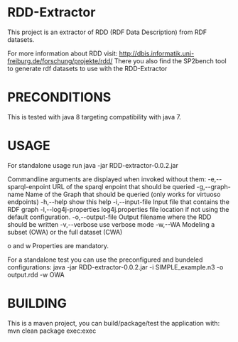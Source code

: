 # RDD-Extractor
This project is an extractor of RDD (RDF Data Description) from RDF datasets.

For more information about RDD visit: http://dbis.informatik.uni-freiburg.de/forschung/projekte/rdd/
There you also find the SP2bench tool to generate rdf datasets to use with the RDD-Extractor

# PRECONDITIONS
This is tested with java 8 targeting compatibility with java 7.

# USAGE
For standalone usage run
java -jar RDD-extractor-0.0.2.jar

Commandline arguments are displayed when invoked without them:
 -e,--sparql-enpoint <arg>     URL of the sparql enpoint that should be
                               queried
 -g,--graph-name <arg>         Name of the Graph that should be queried
                               (only works for virtuoso endpoints)
 -h,--help <arg>               show this help
 -i,--input-file               Input file that contains the RDF graph
 -l,--log4j-properties <arg>   log4j.properties file location if not using
                               the default configuration.
 -o,--output-file <arg>        Output filename where the RDD should be
                               written
 -v,--verbose                  use verbose mode
 -w,--WA <arg>                 Modeling a subset (OWA) or the full dataset
                               (CWA)
                               
o and w Properties are mandatory.
          
For a standalone test you can use the preconfigured and bundeled configurations:
java -jar RDD-extractor-0.0.2.jar -i SIMPLE_example.n3 -o output.rdd -w OWA
 
# BUILDING
This is a maven project, you can build/package/test the application with:
mvn clean package exec:exec